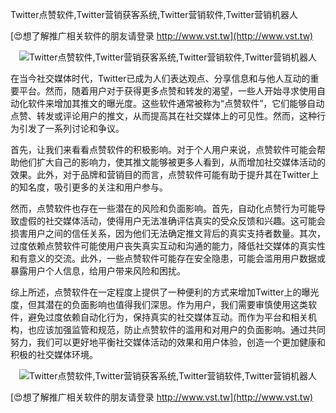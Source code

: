 Twitter点赞软件,Twitter营销获客系统,Twitter营销软件,Twitter营销机器人

[😍想了解推广相关软件的朋友请登录 http://www.vst.tw](http://www.vst.tw)

 <center><img src="https://vst.tw/MP4/tuiguang/png/3.png" alt="Twitter点赞软件,Twitter营销获客系统,Twitter营销软件,Twitter营销机器人"></center>

在当今社交媒体时代，Twitter已成为人们表达观点、分享信息和与他人互动的重要平台。然而，随着用户对于获得更多点赞和转发的渴望，一些人开始寻求使用自动化软件来增加其推文的曝光度。这些软件通常被称为“点赞软件”，它们能够自动点赞、转发或评论用户的推文，从而提高其在社交媒体上的可见性。然而，这种行为引发了一系列讨论和争议。

首先，让我们来看看点赞软件的积极影响。对于个人用户来说，点赞软件可能会帮助他们扩大自己的影响力，使其推文能够被更多人看到，从而增加社交媒体活动的效果。此外，对于品牌和营销目的而言，点赞软件可能有助于提升其在Twitter上的知名度，吸引更多的关注和用户参与。

然而，点赞软件也存在一些潜在的风险和负面影响。首先，自动化点赞行为可能导致虚假的社交媒体活动，使得用户无法准确评估真实的受众反馈和兴趣。这可能会损害用户之间的信任关系，因为他们无法确定推文背后的真实支持者数量。其次，过度依赖点赞软件可能使用户丧失真实互动和沟通的能力，降低社交媒体的真实性和有意义的交流。此外，一些点赞软件可能存在安全隐患，可能会滥用用户数据或暴露用户个人信息，给用户带来风险和困扰。

综上所述，点赞软件在一定程度上提供了一种便利的方式来增加Twitter上的曝光度，但其潜在的负面影响也值得我们深思。作为用户，我们需要审慎使用这类软件，避免过度依赖自动化行为，保持真实的社交媒体互动。而作为平台和相关机构，也应该加强监管和规范，防止点赞软件的滥用和对用户的负面影响。通过共同努力，我们可以更好地平衡社交媒体活动的效果和用户体验，创造一个更加健康和积极的社交媒体环境。

 <center><img src="https://vst.tw/MP4/tuiguang/png/6.png" alt="Twitter点赞软件,Twitter营销获客系统,Twitter营销软件,Twitter营销机器人"></center>

[😍想了解推广相关软件的朋友请登录 http://www.vst.tw](http://www.vst.tw)



